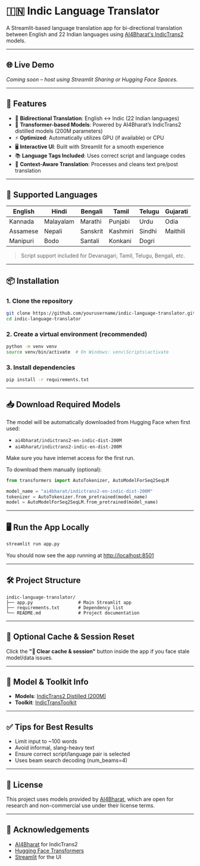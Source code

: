 # 🇮🇳 Indic Language Translator

A Streamlit-based language translation app for bi-directional translation between English and 22 Indian languages using [AI4Bharat's IndicTrans2](https://huggingface.co/ai4bharat) models.

---

## 🌐 Live Demo

*Coming soon – host using Streamlit Sharing or Hugging Face Spaces.*

---

## 🚀 Features

* 🔁 **Bidirectional Translation**: English ↔ Indic (22 Indian languages)
* 🤖 **Transformer-based Models**: Powered by AI4Bharat’s IndicTrans2 distilled models (200M parameters)
* ⚡ **Optimized**: Automatically utilizes GPU (if available) or CPU
* 🖥️ **Interactive UI**: Built with Streamlit for a smooth experience
* 📚 **Language Tags Included**: Uses correct script and language codes
* 🧠 **Context-Aware Translation**: Processes and cleans text pre/post translation

---

## 🧪 Supported Languages

| English  | Hindi     | Bengali  | Tamil    | Telugu | Gujarati |
| -------- | --------- | -------- | -------- | ------ | -------- |
| Kannada  | Malayalam | Marathi  | Punjabi  | Urdu   | Odia     |
| Assamese | Nepali    | Sanskrit | Kashmiri | Sindhi | Maithili |
| Manipuri | Bodo      | Santali  | Konkani  | Dogri  |          |

> Script support included for Devanagari, Tamil, Telugu, Bengali, etc.

---

## 📦 Installation

### 1. Clone the repository

```bash
git clone https://github.com/yourusername/indic-language-translator.git
cd indic-language-translator
```

### 2. Create a virtual environment (recommended)

```bash
python -m venv venv
source venv/bin/activate  # On Windows: venv\Scripts\activate
```

### 3. Install dependencies

```bash
pip install -r requirements.txt
```

---

## 📥 Download Required Models

The model will be automatically downloaded from Hugging Face when first used:

* `ai4bharat/indictrans2-en-indic-dist-200M`
* `ai4bharat/indictrans2-indic-en-dist-200M`

Make sure you have internet access for the first run.

To download them manually (optional):

```python
from transformers import AutoTokenizer, AutoModelForSeq2SeqLM

model_name = "ai4bharat/indictrans2-en-indic-dist-200M"
tokenizer = AutoTokenizer.from_pretrained(model_name)
model = AutoModelForSeq2SeqLM.from_pretrained(model_name)
```

---

## 🖥️ Run the App Locally

```bash
streamlit run app.py
```

You should now see the app running at [http://localhost:8501](http://localhost:8501)

---

## 🛠 Project Structure

```
indic-language-translator/
├── app.py                 # Main Streamlit app
├── requirements.txt       # Dependency list
└── README.md              # Project documentation
```

---

## 🧼 Optional Cache & Session Reset

Click the **"🧹 Clear cache & session"** button inside the app if you face stale model/data issues.

---

## 🧠 Model & Toolkit Info

* **Models**: [IndicTrans2 Distilled (200M)](https://huggingface.co/ai4bharat)
* **Toolkit**: [IndicTransToolkit](https://github.com/AI4Bharat/IndicTrans2)

---

## ✅ Tips for Best Results

* Limit input to \~100 words
* Avoid informal, slang-heavy text
* Ensure correct script/language pair is selected
* Uses beam search decoding (num\_beams=4)

---

## 📄 License

This project uses models provided by [AI4Bharat](https://ai4bharat.org), which are open for research and non-commercial use under their license terms.

---

## 🙏 Acknowledgements

* [AI4Bharat](https://ai4bharat.org) for IndicTrans2
* [Hugging Face Transformers](https://huggingface.co/transformers/)
* [Streamlit](https://streamlit.io/) for the UI
